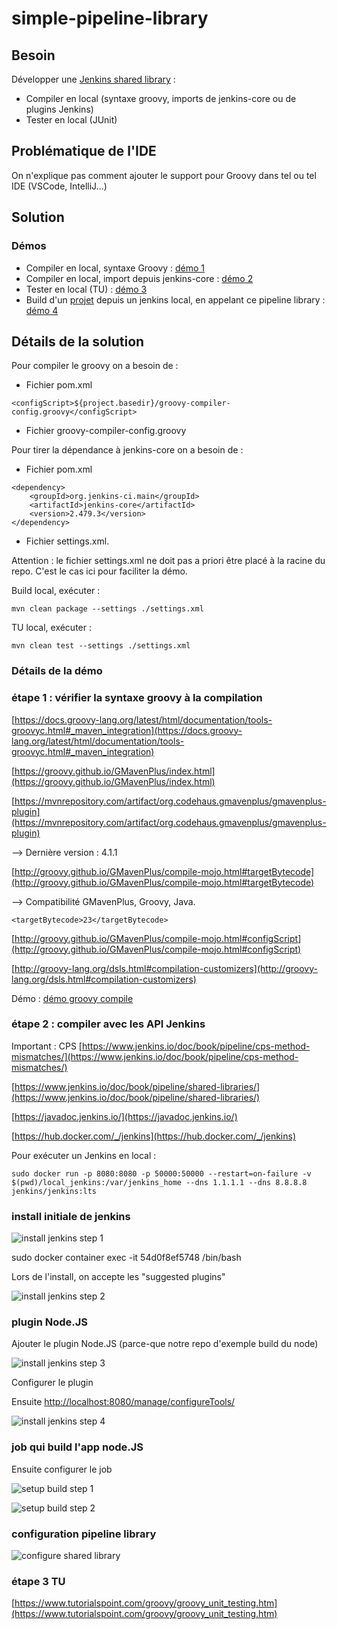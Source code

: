 # simple-pipeline-library

## Besoin

Développer une [Jenkins shared library](https://www.jenkins.io/doc/book/pipeline/shared-libraries/) :

 * Compiler en local (syntaxe groovy, imports de jenkins-core ou de plugins Jenkins)
 * Tester en local (JUnit)

## Problématique de l'IDE

On n'explique pas comment ajouter le support pour Groovy dans tel ou tel IDE (VSCode, IntelliJ...)

## Solution

### Démos

 * Compiler en local, syntaxe Groovy : [démo 1](./docs/demo1_compile.mp4)
 * Compiler en local, import depuis jenkins-core : [démo 2](./docs/demo2_compile.mp4)
 * Tester en local (TU) : [démo 3](./docs/demo3_TU.mp4)
 * Build d'un [projet](https://github.com/avergnaud/nodejs-hello-world) depuis un jenkins local, en appelant ce pipeline library : [démo 4](./docs/demo4_build_jenkins_local.mp4)

## Détails de la solution

Pour compiler le groovy on a besoin de :

 * Fichier pom.xml
```
<configScript>${project.basedir}/groovy-compiler-config.groovy</configScript>
```
 * Fichier groovy-compiler-config.groovy

Pour tirer la dépendance à jenkins-core on a besoin de :
 * Fichier pom.xml
```
<dependency>
    <groupId>org.jenkins-ci.main</groupId>
    <artifactId>jenkins-core</artifactId>
    <version>2.479.3</version>
</dependency>
```
 * Fichier settings.xml. 
 
 Attention : le fichier settings.xml ne doit pas a priori être placé à la racine du repo. C'est le cas ici pour faciliter la démo.

 Build local, exécuter :
 ```
 mvn clean package --settings ./settings.xml
 ```

TU local, exécuter :
 ```
 mvn clean test --settings ./settings.xml
 ```

### Détails de la démo

### étape 1 : vérifier la syntaxe groovy à la compilation

[https://docs.groovy-lang.org/latest/html/documentation/tools-groovyc.html#_maven_integration](https://docs.groovy-lang.org/latest/html/documentation/tools-groovyc.html#_maven_integration)

[https://groovy.github.io/GMavenPlus/index.html](https://groovy.github.io/GMavenPlus/index.html)

[https://mvnrepository.com/artifact/org.codehaus.gmavenplus/gmavenplus-plugin](https://mvnrepository.com/artifact/org.codehaus.gmavenplus/gmavenplus-plugin)

--> Dernière version : 4.1.1

[http://groovy.github.io/GMavenPlus/compile-mojo.html#targetBytecode](http://groovy.github.io/GMavenPlus/compile-mojo.html#targetBytecode)

--> Compatibilité GMavenPlus, Groovy, Java.

```
<targetBytecode>23</targetBytecode>
```

[http://groovy.github.io/GMavenPlus/compile-mojo.html#configScript](http://groovy.github.io/GMavenPlus/compile-mojo.html#configScript)

[http://groovy-lang.org/dsls.html#compilation-customizers](http://groovy-lang.org/dsls.html#compilation-customizers)

Démo : [démo groovy compile](./docs/1_groovy_compile.webm?raw=true)

### étape 2 : compiler avec les API Jenkins

Important : CPS [https://www.jenkins.io/doc/book/pipeline/cps-method-mismatches/](https://www.jenkins.io/doc/book/pipeline/cps-method-mismatches/)

[https://www.jenkins.io/doc/book/pipeline/shared-libraries/](https://www.jenkins.io/doc/book/pipeline/shared-libraries/)

[https://javadoc.jenkins.io/](https://javadoc.jenkins.io/)

[https://hub.docker.com/_/jenkins](https://hub.docker.com/_/jenkins)

Pour exécuter un Jenkins en local :

```
sudo docker run -p 8080:8080 -p 50000:50000 --restart=on-failure -v $(pwd)/local_jenkins:/var/jenkins_home --dns 1.1.1.1 --dns 8.8.8.8 jenkins/jenkins:lts
```

### install initiale de jenkins

![install jenkins step 1](./docs/install_jenkins_step1.png?raw=true)

sudo docker container exec -it 54d0f8ef5748 /bin/bash

Lors de l'install, on accepte les "suggested plugins"

![install jenkins step 2](./docs/install_jenkins_step2.png?raw=true)

### plugin Node.JS

Ajouter le plugin Node.JS (parce-que notre repo d'exemple build du node)

![install jenkins step 3](./docs/install_jenkins_step3.png?raw=true)

Configurer le plugin

Ensuite [http://localhost:8080/manage/configureTools/](http://localhost:8080/manage/configureTools/)

![install jenkins step 4](./docs/install_jenkins_step4.png?raw=true)

### job qui build l'app node.JS

Ensuite configurer le job

![setup build step 1](./docs/setup_build_step1.png?raw=true)

![setup build step 2](./docs/setup_build_step2.png?raw=true)

### configuration pipeline library

![configure shared library](./docs/configure_shared_library_1.png?raw=true)

### étape 3 TU

[https://www.tutorialspoint.com/groovy/groovy_unit_testing.htm](https://www.tutorialspoint.com/groovy/groovy_unit_testing.htm)